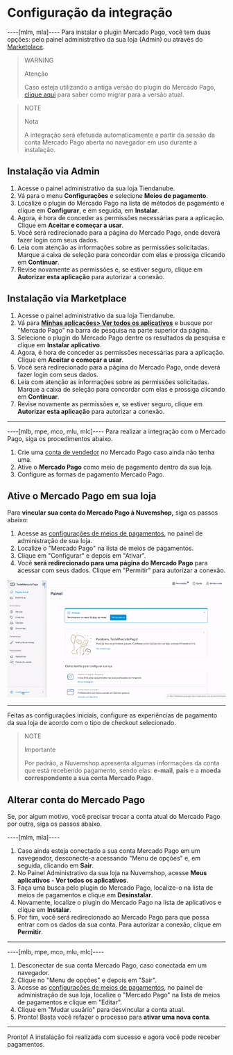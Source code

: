 # Configuração da integração

----[mlm, mla]----
Para instalar o plugin Mercado Pago, você tem duas opções: pelo painel administrativo da sua loja (Admin) ou através do [Marketplace](https://www.nuvemshop.com.br/loja-aplicativos-nuvem).

> WARNING
>
> Atenção
>
> Caso esteja utilizando a antiga versão do plugin do Mercado Pago, [clique aqui](/developers/pt/docs/nuvemshop/how-tos/migration) para saber como migrar para a versão atual.

> NOTE 
> 
> Nota 
> 
> A integração será efetuada automaticamente a partir da sessão da conta Mercado Pago aberta no navegador em uso durante a instalação.

## **Instalação via Admin**
1. Acesse o painel administrativo da sua loja Tiendanube.
2. Vá para o menu **Configurações** e selecione **Meios de pagamento**.
3. Localize o plugin do Mercado Pago na lista de métodos de pagamento e clique em **Configurar**, e em seguida, em **Instalar**.
4. Agora, é hora de conceder as permissões necessárias para a aplicação. Clique em **Aceitar e começar a usar**.
5. Você será redirecionado para a página do Mercado Pago, onde deverá fazer login com seus dados. 
6. Leia com atenção as informações sobre as permissões solicitadas. Marque a caixa de seleção para concordar com elas e prossiga clicando em **Continuar**.
7. Revise novamente as permissões e, se estiver seguro, clique em **Autorizar esta aplicação** para autorizar a conexão.

## **Instalação via Marketplace**
1. Acesse o painel administrativo da sua loja Tiendanube.
2. Vá para **[Minhas aplicações> Ver todos os aplicativos](https://www.nuvemshop.com.br/loja-aplicativos-nuvem)** e busque por "Mercado Pago" na barra de pesquisa na parte superior da página.
3. Selecione o plugin do Mercado Pago dentre os resultados da pesquisa e clique em **Instalar aplicativo**.
4. Agora, é hora de conceder as permissões necessárias para a aplicação. Clique em **Aceitar e começar a usar**.
5. Você será redirecionado para a página do Mercado Pago, onde deverá fazer login com seus dados. 
6. Leia com atenção as informações sobre as permissões solicitadas. Marque a caixa de seleção para concordar com elas e prossiga clicando em **Continuar**.
7. Revise novamente as permissões e, se estiver seguro, clique em **Autorizar esta aplicação** para autorizar a conexão.

------------
----[mlb, mpe, mco, mlu, mlc]----
Para realizar a integração com o Mercado Pago, siga os procedimentos abaixo.

1. Crie uma [conta de vendedor](https://www.mercadopago[FAKER][URL][DOMAIN]/activities) no Mercado Pago caso ainda não tenha uma.
2. Ative o **Mercado Pago** como meio de pagamento dentro da sua loja.
3. Configure as formas de pagamento Mercado Pago.

## Ative o Mercado Pago em sua loja

Para **vincular sua conta do Mercado Pago à Nuvemshop,** siga os passos abaixo:

1. Acesse as [configurações de meios de pagamentos](https://lojavirtualnuvem.com.br/admin/payments/), no painel de administração de sua loja.
2. Localize o "Mercado Pago" na lista de meios de pagamentos.
3. Clique em "Configurar" e depois em "Ativar".
4. Você **será redirecionado para uma página do Mercado Pago** para acessar com seus dados. Clique em "Permitir" para autorizar a conexão.

![Payments Connect - Nuvem Shop](/images/nuvemshop/nuvemshop_connect_1.gif)

------------

Feitas as configurações iniciais, configure as experiências de pagamento da sua loja de acordo com o tipo de checkout selecionado.

> NOTE
>
> Importante
>
> Por padrão, a Nuvemshop apresenta algumas informações da conta que está recebendo pagamento, sendo elas: **e-mail**, **país** e a **moeda correspondente a sua conta Mercado Pago**.

## Alterar conta do Mercado Pago

Se, por algum motivo, você precisar trocar a conta atual do Mercado Pago por outra, siga os passos abaixo.

----[mlm, mla]----
1. Caso ainda esteja conectado a sua conta Mercado Pago em um navegeador, desconecte-a acessando "Menu de opções" e, em seguida, clicando em **Sair**.
2. No Painel Administrativo da sua loja na Nuvemshop, acesse **Meus aplicativos - Ver todos os aplicativos**. 
3. Faça uma busca pelo plugin do Mercado Pago, localize-o na lista de meios de pagamentos e clique em **Desinstalar**.
4. Novamente, localize o plugin do Mercado Pago na lista de aplicativos e clique em **Instalar**.
5. Por fim, você será redirecionado ao Mercado Pago para que possa entrar com os dados da sua conta. Para autorizar a conexão, clique em **Permitir**.

------------
----[mlb, mpe, mco, mlu, mlc]----
1. Desconectar de sua conta Mercado Pago, caso conectada em um navegador.
2. Clique no "Menu de opções" e depois em "Sair".
3. Acesse as [configurações de meios de pagamentos](https://lojavirtualnuvem.com.br/admin/payments/), no painel de administração de sua loja, localize o "Mercado Pago" na lista de meios de pagamentos e clique em "Editar".
4. Clique em "Mudar usuário" para desvincular a conta atual.
5. Pronto! Basta você refazer o processo para **ativar uma nova conta**.

------------

Pronto! A instalação foi realizada com sucesso e agora você pode receber pagamentos.